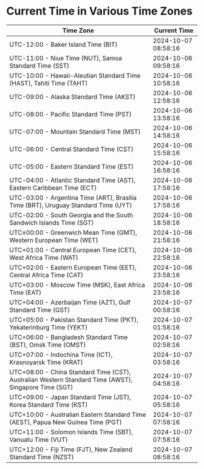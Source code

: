 # Current Time in Various Time Zones

| Time Zone | Current Time |
|-----------|--------------|
| UTC-12:00 - Baker Island Time (BIT) | 2024-10-07 08:58:16 |
| UTC-11:00 - Niue Time (NUT), Samoa Standard Time (SST) | 2024-10-06 09:58:16 |
| UTC-10:00 - Hawaii-Aleutian Standard Time (HAST), Tahiti Time (TAHT) | 2024-10-06 10:58:16 |
| UTC-09:00 - Alaska Standard Time (AKST) | 2024-10-06 12:58:16 |
| UTC-08:00 - Pacific Standard Time (PST) | 2024-10-06 13:58:16 |
| UTC-07:00 - Mountain Standard Time (MST) | 2024-10-06 14:58:16 |
| UTC-06:00 - Central Standard Time (CST) | 2024-10-06 15:58:16 |
| UTC-05:00 - Eastern Standard Time (EST) | 2024-10-06 16:58:16 |
| UTC-04:00 - Atlantic Standard Time (AST), Eastern Caribbean Time (ECT) | 2024-10-06 17:58:16 |
| UTC-03:00 - Argentina Time (ART), Brasília Time (BRT), Uruguay Standard Time (UYT) | 2024-10-06 17:58:16 |
| UTC-02:00 - South Georgia and the South Sandwich Islands Time (SGT) | 2024-10-06 18:58:16 |
| UTC±00:00 - Greenwich Mean Time (GMT), Western European Time (WET) | 2024-10-06 21:58:16 |
| UTC+01:00 - Central European Time (CET), West Africa Time (WAT) | 2024-10-06 22:58:16 |
| UTC+02:00 - Eastern European Time (EET), Central Africa Time (CAT) | 2024-10-06 23:58:16 |
| UTC+03:00 - Moscow Time (MSK), East Africa Time (EAT) | 2024-10-06 23:58:16 |
| UTC+04:00 - Azerbaijan Time (AZT), Gulf Standard Time (GST) | 2024-10-07 00:58:16 |
| UTC+05:00 - Pakistan Standard Time (PKT), Yekaterinburg Time (YEKT) | 2024-10-07 01:58:16 |
| UTC+06:00 - Bangladesh Standard Time (BST), Omsk Time (OMST) | 2024-10-07 02:58:16 |
| UTC+07:00 - Indochina Time (ICT), Krasnoyarsk Time (KRAT) | 2024-10-07 03:58:16 |
| UTC+08:00 - China Standard Time (CST), Australian Western Standard Time (AWST), Singapore Time (SGT) | 2024-10-07 04:58:16 |
| UTC+09:00 - Japan Standard Time (JST), Korea Standard Time (KST) | 2024-10-07 05:58:16 |
| UTC+10:00 - Australian Eastern Standard Time (AEST), Papua New Guinea Time (PGT) | 2024-10-07 07:58:16 |
| UTC+11:00 - Solomon Islands Time (SBT), Vanuatu Time (VUT) | 2024-10-07 07:58:16 |
| UTC+12:00 - Fiji Time (FJT), New Zealand Standard Time (NZST) | 2024-10-07 08:58:16 |
